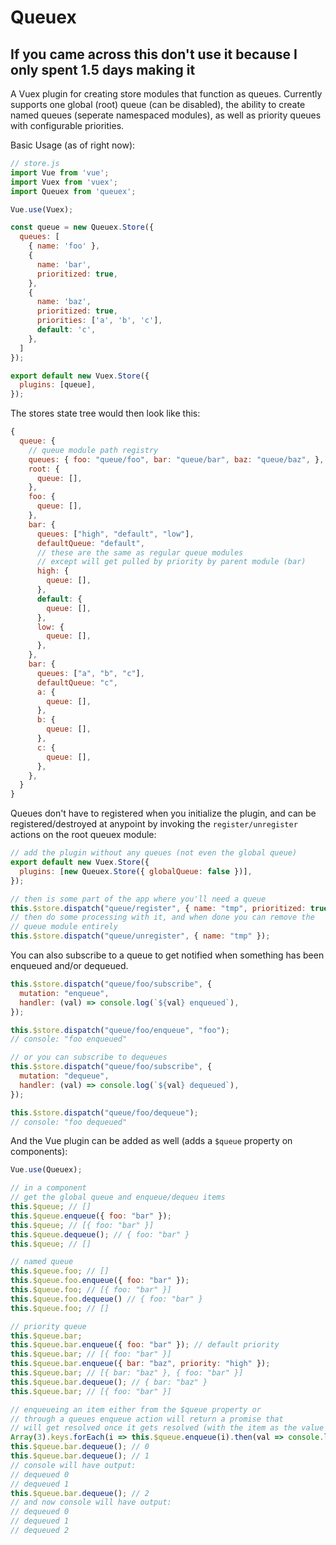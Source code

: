 # Queuex

## If you came across this don't use it because I only spent 1.5 days making it

A Vuex plugin for creating store modules that function as queues. Currently
supports one global (root) queue (can be disabled), the ability to create named queues
(seperate namespaced modules), as well as priority queues with configurable
priorities.

Basic Usage (as of right now):

```js
// store.js
import Vue from 'vue';
import Vuex from 'vuex';
import Queuex from 'queuex';

Vue.use(Vuex);

const queue = new Queuex.Store({
  queues: [
    { name: 'foo' },
    {
      name: 'bar',
      prioritized: true,
    },
    {
      name: 'baz',
      prioritized: true,
      priorities: ['a', 'b', 'c'],
      default: 'c',
    },
  ]
});

export default new Vuex.Store({
  plugins: [queue],
});
```

The stores state tree would then look like this:

```js
{
  queue: {
    // queue module path registry
    queues: { foo: "queue/foo", bar: "queue/bar", baz: "queue/baz", },
    root: {
      queue: [],
    },
    foo: {
      queue: [],
    },
    bar: {
      queues: ["high", "default", "low"],
      defaultQueue: "default",
      // these are the same as regular queue modules
      // except will get pulled by priority by parent module (bar)
      high: {
        queue: [],
      },
      default: {
        queue: [],
      },
      low: {
        queue: [],
      },
    },
    bar: {
      queues: ["a", "b", "c"],
      defaultQueue: "c",
      a: {
        queue: [],
      },
      b: {
        queue: [],
      },
      c: {
        queue: [],
      },
    },
  }
}
```

Queues don't have to registered when you initialize the plugin, and can be
registered/destroyed at anypoint by invoking the `register/unregister` actions on the root
queuex module:

```js
// add the plugin without any queues (not even the global queue)
export default new Vuex.Store({
  plugins: [new Queuex.Store({ globalQueue: false })],
});

// then is some part of the app where you'll need a queue
this.$store.dispatch("queue/register", { name: "tmp", prioritized: true });
// then do some processing with it, and when done you can remove the
// queue module entirely
this.$store.dispatch("queue/unregister", { name: "tmp" });
```

You can also subscribe to a queue to get notified when something has
been enqueued and/or dequeued.

```js
this.$store.dispatch("queue/foo/subscribe", {
  mutation: "enqueue",
  handler: (val) => console.log(`${val} enqueued`),
});

this.$store.dispatch("queue/foo/enqueue", "foo");
// console: "foo enqueued"

// or you can subscribe to dequeues
this.$store.dispatch("queue/foo/subscribe", {
  mutation: "dequeue",
  handler: (val) => console.log(`${val} dequeued`),
});

this.$store.dispatch("queue/foo/dequeue");
// console: "foo dequeued"
```

And the Vue plugin can be added as well (adds a `$queue` property on components):

```js
Vue.use(Queuex);

// in a component
// get the global queue and enqueue/dequeu items
this.$queue; // []
this.$queue.enqueue({ foo: "bar" });
this.$queue; // [{ foo: "bar" }]
this.$queue.dequeue(); // { foo: "bar" }
this.$queue; // []

// named queue
this.$queue.foo; // []
this.$queue.foo.enqueue({ foo: "bar" });
this.$queue.foo; // [{ foo: "bar" }]
this.$queue.foo.dequeue() // { foo: "bar" }
this.$queue.foo; // []

// priority queue
this.$queue.bar;
this.$queue.bar.enqueue({ foo: "bar" }); // default priority
this.$queue.bar; // [{ foo: "bar" }]
this.$queue.bar.enqueue({ bar: "baz", priority: "high" });
this.$queue.bar; // [{ bar: "baz" }, { foo: "bar" }]
this.$queue.bar.dequeue(); // { bar: "baz" }
this.$queue.bar; // [{ foo: "bar" }]

// enqueueing an item either from the $queue property or
// through a queues enqueue action will return a promise that
// will get resolved once it gets resolved (with the item as the value it resovles with)
Array(3).keys.forEach(i => this.$queue.enqueue(i).then(val => console.log(`dequeued ${val}`)));
this.$queue.bar.dequeue(); // 0
this.$queue.bar.dequeue(); // 1
// console will have output:
// dequeued 0
// dequeued 1
this.$queue.bar.dequeue(); // 2
// and now console will have output:
// dequeued 0
// dequeued 1
// dequeued 2
```
